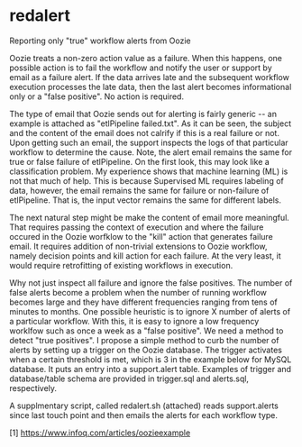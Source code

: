 # redalert
Reporting only "true" workflow alerts from Oozie

Oozie treats a non-zero action value as a failure. When this happens, one possible action is to fail the workflow and notify the user or support by email as a failure alert. If the data arrives late and the subsequent workflow execution processes the late data, then the last alert becomes informational only or a "false positive". No action is required.

The type of email that Oozie sends out for alerting is fairly generic -- an example is attached as "etlPipeline failed.txt". As it can be seen, the subject and the content of the email does not calrify if this is a real failure or not. Upon getting such an email, the support inspects the logs of that particular workflow to determine the cause. Note, the alert email remains the same for true or false failure of etlPipeline. On the first look, this may look like a classification problem. My experience shows that machine learning (ML) is not that much of help. This is because Supervised ML requires labeling of data, however, the email remains the same for failure or non-failure of etlPipeline. That is, the input vector remains the same for different labels. 

The next natural step might be make the content of email more meaningful. That requires passing the context of execution and where the failure occured in the Oozie worfklow to the "kill" action that generates failure email. It requires addition of non-trivial extensions to Oozie workflow, namely decision points and kill action for each failure. At the very least, it would require retrofitting of existing workflows in execution.  

Why not just inspect all failure and ignore the false positives. The number of false alerts become a problem when the number of running workflow becomes large and they have different frequencies ranging from tens of minutes to months. One possible heuristic is to ignore X number of alerts of a particular workflow. With this, it is easy to ignore a low frequency worklfow such as once a week as a "false positive". We need a method to detect "true positives". I propose a simple method to curb the number of alerts by setting up a trigger on the Oozie database. The trigger activates when a certain threshold is met, which is 3 in the example below for MySQL database. It puts an entry into a support.alert table. Examples of trigger and database/table schema are provided in trigger.sql and alerts.sql, respectively.

A supplmentary script, called redalert.sh (attached) reads support.alerts since last touch point and then emails the alerts for each workflow type. 


[1] https://www.infoq.com/articles/oozieexample
